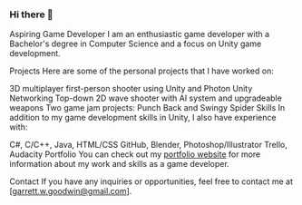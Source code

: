 ### Hi there 👋

<!--
**garrettgoodwin/garrettgoodwin** is a ✨ _special_ ✨ repository because its `README.md` (this file) appears on your GitHub profile.

Here are some ideas to get you started:

- 🔭 I’m currently working on ...
- 🌱 I’m currently learning ...
- 👯 I’m looking to collaborate on ...
- 🤔 I’m looking for help with ...
- 💬 Ask me about ...
- 📫 How to reach me: ...
- 😄 Pronouns: ...
- ⚡ Fun fact: ...
-->
Aspiring Game Developer
I am an enthusiastic game developer with a Bachelor's degree in Computer Science and a focus on Unity game development.

Projects
Here are some of the personal projects that I have worked on:

3D multiplayer first-person shooter using Unity and Photon Unity Networking
Top-down 2D wave shooter with AI system and upgradeable weapons
Two game jam projects: Punch Back and Swingy Spider
Skills
In addition to my game development skills in Unity, I also have experience with:

C#, C/C++, Java, HTML/CSS
GitHub, Blender, Photoshop/Illustrator
Trello, Audacity
Portfolio
You can check out my [portfolio website](https://www.garrettgoodwingames.com/) for more information about my work and skills as a game developer.

Contact
If you have any inquiries or opportunities, feel free to contact me at [garrett.w.goodwin@gmail.com].
